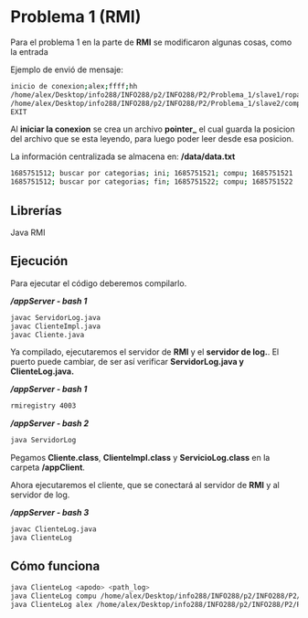 # Problema 1 (RMI)

Para el problema 1 en la parte de **RMI** se modificaron algunas cosas, como la entrada

Ejemplo de envió de mensaje:

```bash
inicio de conexion;alex;ffff;hh
/home/alex/Desktop/info288/INFO288/p2/INFO288/P2/Problema_1/slave1/ropa.log
/home/alex/Desktop/info288/INFO288/p2/INFO288/P2/Problema_1/slave2/computacion.log
EXIT
```

Al **iniciar la conexion** se crea un archivo **pointer\_<apodo>** el cual guarda la posicion del archivo que se esta leyendo, para luego poder leer desde esa posicion.

La información centralizada se almacena en: **/data/data.txt**

```bash
1685751512; buscar por categorias; ini; 1685751521; compu; 1685751521
1685751512; buscar por categorias; fin; 1685751522; compu; 1685751522
```

## Librerías

Java RMI

## Ejecución

Para ejecutar el código deberemos compilarlo.

**_/appServer - bash 1_**

```bash
javac ServidorLog.java
javac ClienteImpl.java
javac Cliente.java
```

Ya compilado, ejecutaremos el servidor de **RMI** y el **servidor de log.**. El puerto puede cambiar, de ser así verificar **ServidorLog.java y ClienteLog.java.**

**_/appServer - bash 1_**

```bash
rmiregistry 4003
```

**_/appServer - bash 2_**

```bash
java ServidorLog
```

Pegamos **Cliente.class**, **ClienteImpl.class** y **ServicioLog.class** en la carpeta **/appClient**.

Ahora ejecutaremos el cliente, que se conectará al servidor de **RMI** y al servidor de log.

**_/appServer - bash 3_**

```bash
javac ClienteLog.java
java ClienteLog
```

## Cómo funciona

```bash
java ClienteLog <apodo> <path_log>
java ClienteLog compu /home/alex/Desktop/info288/INFO288/p2/INFO288/P2/Problema_1/slave2/computacion.log
java ClienteLog alex /home/alex/Desktop/info288/INFO288/p2/INFO288/P2/Problema_1/slave1/ropa.log
```
